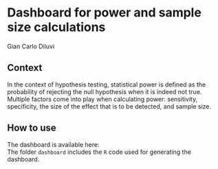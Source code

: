 # Dashboard for power and sample size calculations
Gian Carlo Diluvi

## Context
In the context of hypothesis testing, statistical power is defined as the probability of rejecting the null hypothesis when it is indeed not true. Multiple factors come into play when calculating power: sensitivity, specificity, the size of the effect that is to be detected, and sample size.

## How to use
The dashboard is available here: \
The folder `dashboard` includes the `R` code used for generating the dashboard.
